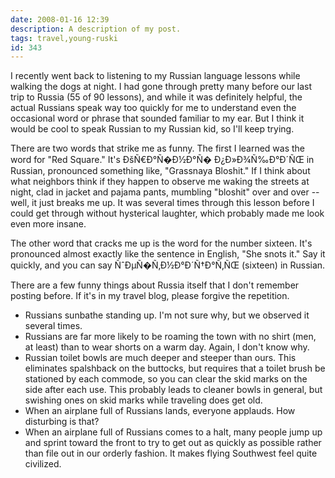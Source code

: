 ```yaml
---
date: 2008-01-16 12:39
description: A description of my post.
tags: travel,young-ruski
id: 343
---
```

I recently went back to listening to my Russian language lessons while walking the dogs at night.  I had gone through pretty many before our last trip to Russia (55 of 90 lessons), and while it was definitely helpful, the actual Russians speak way too quickly for me to understand even the occasional word or phrase that sounded familiar to my ear.  But I think it would be cool to speak Russian to my Russian kid, so I'll keep trying.

There are two words that strike me as funny.  The first I learned was the word for "Red Square."  It's ÐšÑ€Ð°Ñ�Ð½Ð°Ñ� Ð¿Ð»Ð¾Ñ‰Ð°Ð´ÑŒ in Russian, pronounced something like, "Grassnaya Bloshit."  If I think about what neighbors think if they happen to observe me waking the streets at night, clad in jacket and pajama pants, mumbling "bloshit" over and over -- well, it just breaks me up.  It was several times through this lesson before I could get through without hysterical laughter, which probably made me look even more insane.

The other word that cracks me up is the word for the number sixteen.  It's pronounced almost exactly like the sentence in English, "She snots it."  Say it quickly, and you can say ÑˆÐµÑ�Ñ‚Ð½Ð°Ð´Ñ†Ð°Ñ‚ÑŒ (sixteen) in Russian.
<!--more-->
There are a few funny things about Russia itself that I don't remember posting before.  If it's in my travel blog, please forgive the repetition.

<ul>
	<li>Russians sunbathe standing up.  I'm not sure why, but we observed it several times.</li>
	<li>Russians are far more likely to be roaming the town with no shirt (men, at least) than to wear shorts on a warm day.  Again, I don't know why.</li>
	<li>Russian toilet bowls are much deeper and steeper than ours.  This eliminates spalshback on the buttocks, but requires that a toilet brush be stationed by each commode, so you can clear the skid marks on the side after each use.  This probably leads to cleaner bowls in general, but swishing ones on skid marks while traveling does get old.</li>
	<li>When an airplane full of Russians lands, everyone applauds.  How disturbing is that?</li>
	<li>When an airplane full of Russians comes to a halt, many people jump up and sprint toward the front to try to get out as quickly as possible rather than file out in our orderly fashion.  It makes flying Southwest feel quite civilized.</li>
</ul>
